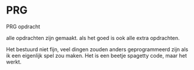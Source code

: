 # PRG
PRG opdracht

alle opdrachten zijn gemaakt.
als het goed is ook alle extra opdrachten.

Het bestuurd niet fijn, veel dingen zouden anders geprogrammeerd zijn als ik een eigenlijk spel zou maken.
Het is een beetje spagetty code, maar het werkt.
